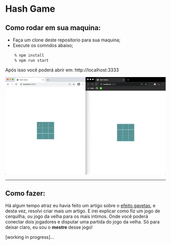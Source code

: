 # Hash Game

## Como rodar em sua maquina:

* Faça um clone deste repositorio para sua maquina;
* Execute os comndos abaixo;

```terminal
    % npm install 
    % npm run start    
```

Após isso você poderá abrir em: http://localhost:3333

<p align="center">
    <img src="./img/demo.gif">
</p>

---

## Como fazer:

Há algum tempo atraz eu havia feito um artigo sobre o [efeito gavetas](https://github.com/andre2l2/colors), e desta vez, resolvi criar mais um artigo. E irei explicar como fiz um jogo de cerquilha, ou jogo da velha para os mais intimos. Onde você poderá conectar dois jogadores e disputar uma partida do jogo da velha. Só para deixar claro, eu sou o __mestre__ desse jogo!

[working in progress]...